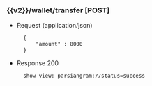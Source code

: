 ### {{v2}}/wallet/transfer  [POST]


+ Request (application/json)

        {
            "amount" : 8000
        }
        
+ Response 200 
        
        show view: parsiangram://status=success




